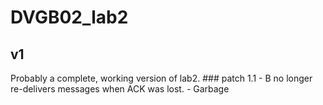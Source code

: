 # DVGB02_lab2
## v1
Probably a complete, working version of lab2. 
	### patch 1.1
		- B no longer re-delivers messages when ACK was lost.
		- Garbage
